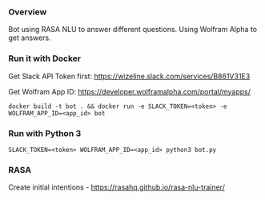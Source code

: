 ### Overview

Bot using RASA NLU to answer different questions. Using Wolfram Alpha to get answers.

### Run it with Docker

Get Slack API Token first: https://wizeline.slack.com/services/B861V31E3

Get Wolfram App ID: https://developer.wolframalpha.com/portal/myapps/

```
docker build -t bot . && docker run -e SLACK_TOKEN=<token> -e WOLFRAM_APP_ID=<app_id> bot
```

### Run with Python 3

```
SLACK_TOKEN=<token> WOLFRAM_APP_ID=<app_id> python3 bot.py
```

### RASA

Create initial intentions - https://rasahq.github.io/rasa-nlu-trainer/